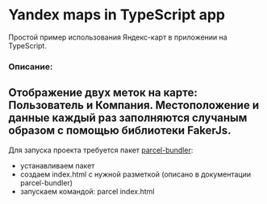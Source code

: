 # Yandex maps in TypeScript app
Простой пример использования Яндекс-карт в приложении на TypeScript.
### Описание:
Отображение двух меток на карте: Пользователь и Компания. Местоположение и данные каждый раз заполняются случаным образом с помощью библиотеки FakerJs.
---
Для запуска проекта требуется пакет [parcel-bundler](https://www.npmjs.com/package/parcel-bundler):
- устанавливаем пакет
- создаем index.html с нужной разметкой (описано в документации parcel-bundler)
- запускаем командой: parcel index.html